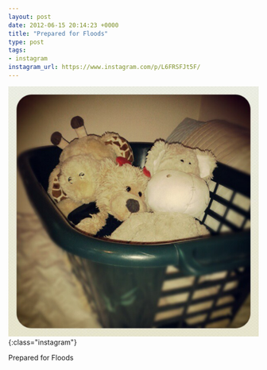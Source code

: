 ```yaml
---
layout: post
date: 2012-06-15 20:14:23 +0000
title: "Prepared for Floods"
type: post
tags:
- instagram
instagram_url: https://www.instagram.com/p/L6FRSFJt5F/
---
```


![Instagram - L6FRSFJt5F](/img/L6FRSFJt5F.jpg){:class="instagram"}

Prepared for Floods
